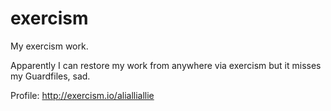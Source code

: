 # exercism
My exercism work.

Apparently I can restore my work from anywhere via exercism but it misses my Guardfiles, sad.

Profile: http://exercism.io/alialliallie
